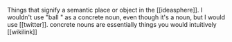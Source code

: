 Things that signify a semantic place or object in the [[ideasphere]]. I wouldn't use "ball " as a concrete noun, even though it's a noun, but I would use [[twitter]]. concrete nouns are essentially things you would intuitively [[wikilink]]